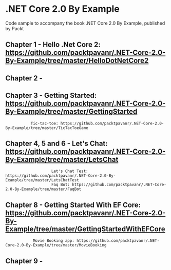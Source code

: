# .NET Core 2.0 By Example
Code sample to accompany the book .NET Core 2.0 By Example, published by Packt

## Chapter 1 - Hello .Net Core 2: https://github.com/packtpavanr/.NET-Core-2.0-By-Example/tree/master/HelloDotNetCore2

## Chapter 2 - 

## Chapter 3 - Getting Started: https://github.com/packtpavanr/.NET-Core-2.0-By-Example/tree/master/GettingStarted
               Tic-tac-toe: https://github.com/packtpavanr/.NET-Core-2.0-By-Example/tree/master/TicTacToeGame 
               
## Chapter 4, 5 and 6 - Let's Chat: https://github.com/packtpavanr/.NET-Core-2.0-By-Example/tree/master/LetsChat
                        Let's Chat Test: https://github.com/packtpavanr/.NET-Core-2.0-By-Example/tree/master/LetsChatTest
                        Faq Bot: https://github.com/packtpavanr/.NET-Core-2.0-By-Example/tree/master/FaqBot

## Chapter 8 - Getting Started With EF Core: https://github.com/packtpavanr/.NET-Core-2.0-By-Example/tree/master/GettingStartedWithEFCore
                Movie Booking app: https://github.com/packtpavanr/.NET-Core-2.0-By-Example/tree/master/MovieBooking
                
## Chapter 9 - 
